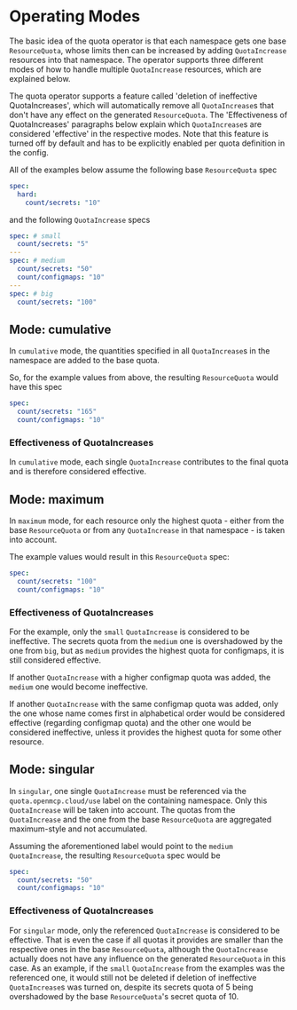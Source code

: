 # Operating Modes

The basic idea of the quota operator is that each namespace gets one base `ResourceQuota`, whose limits then can be increased by adding `QuotaIncrease` resources into that namespace. The operator supports three different modes of how to handle multiple `QuotaIncrease` resources, which are explained below.

The quota operator supports a feature called 'deletion of ineffective QuotaIncreases', which will automatically remove all `QuotaIncrease`s that don't have any effect on the generated `ResourceQuota`. The 'Effectiveness of QuotaIncreases' paragraphs below explain which `QuotaIncrease`s are considered 'effective' in the respective modes. Note that this feature is turned off by default and has to be explicitly enabled per quota definition in the config.

All of the examples below assume the following base `ResourceQuota` spec
```yaml
spec:
  hard:
    count/secrets: "10"
```
and the following `QuotaIncrease` specs
```yaml
spec: # small
  count/secrets: "5"
---
spec: # medium
  count/secrets: "50"
  count/configmaps: "10"
---
spec: # big
  count/secrets: "100"
```

## Mode: cumulative

In `cumulative` mode, the quantities specified in all `QuotaIncrease`s in the namespace are added to the base quota.

So, for the example values from above, the resulting `ResourceQuota` would have this spec
```yaml
spec:
  count/secrets: "165"
  count/configmaps: "10"
```

### Effectiveness of QuotaIncreases

In `cumulative` mode, each single `QuotaIncrease` contributes to the final quota and is therefore considered effective.


## Mode: maximum

In `maximum` mode, for each resource only the highest quota - either from the base `ResourceQuota` or from any `QuotaIncrease` in that namespace - is taken into account.

The example values would result in this `ResourceQuota` spec:
```yaml
spec:
  count/secrets: "100"
  count/configmaps: "10"
```

### Effectiveness of QuotaIncreases

For the example, only the `small` `QuotaIncrease` is considered to be ineffective. The secrets quota from the `medium` one is overshadowed by the one from `big`, but as `medium` provides the highest quota for configmaps, it is still considered effective.

If another `QuotaIncrease` with a higher configmap quota was added, the `medium` one would become ineffective.

If another `QuotaIncrease` with the same configmap quota was added, only the one whose name comes first in alphabetical order would be considered effective (regarding configmap quota) and the other one would be considered ineffective, unless it provides the highest quota for some other resource.


## Mode: singular

In `singular`, one single `QuotaIncrease` must be referenced via the `quota.openmcp.cloud/use` label on the containing namespace. Only this `QuotaIncrease` will be taken into account. The quotas from the `QuotaIncrease` and the one from the base `ResourceQuota` are aggregated maximum-style and not accumulated.

Assuming the aforementioned label would point to the `medium` `QuotaIncrease`, the resulting `ResourceQuota` spec would be
```yaml
spec:
  count/secrets: "50"
  count/configmaps: "10"
```

### Effectiveness of QuotaIncreases

For `singular` mode, only the referenced `QuotaIncrease` is considered to be effective. That is even the case if all quotas it provides are smaller than the respective ones in the base `ResourceQuota`, although the `QuotaIncrease` actually does not have any influence on the generated `ResourceQuota` in this case. As an example, if the `small` `QuotaIncrease` from the examples was the referenced one, it would still not be deleted if deletion of ineffective `QuotaIncrease`s was turned on, despite its secrets quota of 5 being overshadowed by the base `ResourceQuota`'s secret quota of 10.
